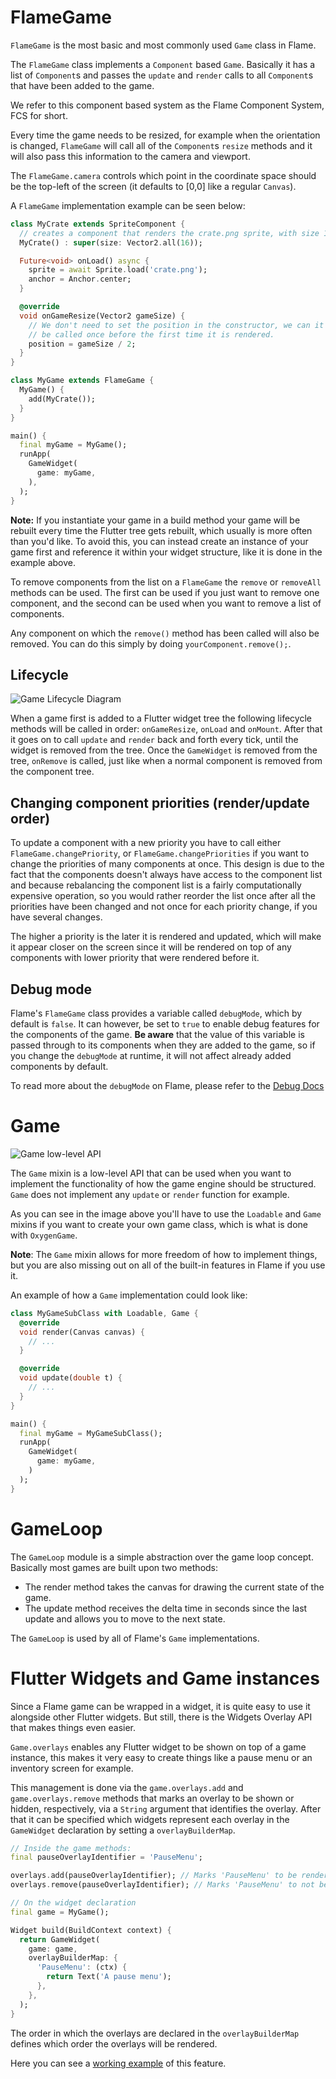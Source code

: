 # FlameGame

`FlameGame` is the most basic and most commonly used `Game` class in Flame.

The `FlameGame` class implements a `Component` based `Game`. Basically it has a list of `Component`s
and passes the `update` and `render` calls to all `Component`s that have been added to the game.

We refer to this component based system as the Flame Component System, FCS for short.

Every time the game needs to be resized, for example when the orientation is changed,
`FlameGame` will call all of the `Component`s `resize` methods and it will also pass this information
to the camera and viewport.

The `FlameGame.camera` controls which point in the coordinate space should be the top-left of the
screen (it defaults to [0,0] like a regular `Canvas`).

A `FlameGame` implementation example can be seen below:

```dart
class MyCrate extends SpriteComponent {
  // creates a component that renders the crate.png sprite, with size 16 x 16
  MyCrate() : super(size: Vector2.all(16));

  Future<void> onLoad() async {
    sprite = await Sprite.load('crate.png');
    anchor = Anchor.center;
  }

  @override
  void onGameResize(Vector2 gameSize) {
    // We don't need to set the position in the constructor, we can it directly here since it will
    // be called once before the first time it is rendered.
    position = gameSize / 2;
  }
}

class MyGame extends FlameGame {
  MyGame() {
    add(MyCrate());
  }
}

main() {
  final myGame = MyGame();
  runApp(
    GameWidget(
      game: myGame,
    ),
  );
}
```

**Note:** If you instantiate your game in a build method your game will be rebuilt every time the
 Flutter tree gets rebuilt, which usually is more often than you'd like. To avoid this, you can
 instead create an instance of your game first and reference it within your widget structure, like
 it is done in the example above.

To remove components from the list on a `FlameGame` the `remove` or `removeAll` methods can be used.
The first can be used if you just want to remove one component, and the second can be used when you
want to remove a list of components.

Any component on which the `remove()` method has been called will also be removed. You can do this
simply by doing `yourComponent.remove();`.

## Lifecycle

![Game Lifecycle Diagram](images/component_lifecycle.png)

When a game first is added to a Flutter widget tree the following lifecycle methods will be called
in order: `onGameResize`, `onLoad` and `onMount`. After that it goes on to call `update` and
`render` back and forth every tick, until the widget is removed from the tree.
Once the `GameWidget` is removed from the tree, `onRemove` is called, just like when a normal
component is removed from the component tree.

## Changing component priorities (render/update order)

To update a component with a new priority you have to call either `FlameGame.changePriority`, or
`FlameGame.changePriorities` if you want to change the priorities of many components at once.
This design is due to the fact that the components doesn't always have access to the component list and
because rebalancing the component list is a fairly computationally expensive operation, so you
would rather reorder the list once after all the priorities have been changed and not once for each
priority change, if you have several changes.

The higher a priority is the later it is rendered and updated, which will make it appear closer on
the screen since it will be rendered on top of any components with lower priority that were rendered
before it.

## Debug mode

Flame's `FlameGame` class provides a variable called `debugMode`, which by default is `false`. It can
however, be set to `true` to enable debug features for the components of the game. **Be aware** that
the value of this variable is passed through to its components when they are added to the game, so
if you change the `debugMode` at runtime, it will not affect already added components by default.

To read more about the `debugMode` on Flame, please refer to the [Debug Docs](debug.md)

# Game

![Game low-level API](images/game_mixin.png)

The `Game` mixin is a low-level API that can be used when you want to implement the functionality of
how the game engine should be structured. `Game` does not implement any `update` or
`render` function for example.

As you can see in the image above you'll have to use the `Loadable` and `Game` mixins if you want to
create your own game class, which is what is done with `OxygenGame`.

**Note**: The `Game` mixin allows for more freedom of how to implement things, but you are also
missing out on all of the built-in features in Flame if you use it.

An example of how a `Game` implementation could look like:

```dart
class MyGameSubClass with Loadable, Game {
  @override
  void render(Canvas canvas) {
    // ...
  }

  @override
  void update(double t) {
    // ...
  }
}

main() {
  final myGame = MyGameSubClass();
  runApp(
    GameWidget(
      game: myGame,
    )
  );
}
```

# GameLoop

The `GameLoop` module is a simple abstraction over the game loop concept. Basically most games are
built upon two methods:

 - The render method takes the canvas for drawing the current state of the game.
 - The update method receives the delta time in seconds since the last update and allows you to move
  to the next state.

The `GameLoop` is used by all of Flame's `Game` implementations.

# Flutter Widgets and Game instances

Since a Flame game can be wrapped in a widget, it is quite easy to use it alongside other Flutter
widgets. But still, there is the Widgets Overlay API that makes things even easier.

`Game.overlays` enables any Flutter widget to be shown on top of a game instance, this makes it very
easy to create things like a pause menu or an inventory screen for example.

This management is done via the `game.overlays.add` and `game.overlays.remove` methods that marks an
overlay to be shown or hidden, respectively, via a `String` argument that identifies the overlay.
After that it can be specified which widgets represent each overlay in the `GameWidget` declaration
by setting a `overlayBuilderMap`.

```dart
// Inside the game methods:
final pauseOverlayIdentifier = 'PauseMenu';

overlays.add(pauseOverlayIdentifier); // Marks 'PauseMenu' to be rendered.
overlays.remove(pauseOverlayIdentifier); // Marks 'PauseMenu' to not be rendered.
```

```dart
// On the widget declaration
final game = MyGame();

Widget build(BuildContext context) {
  return GameWidget(
    game: game,
    overlayBuilderMap: {
      'PauseMenu': (ctx) {
        return Text('A pause menu');
      },
    },
  );
}
```

The order in which the overlays are declared in the `overlayBuilderMap` defines which order the
overlays will be rendered.

Here you can see a
[working example](https://github.com/flame-engine/flame/tree/main/examples/lib/stories/widgets/overlay.dart)
of this feature.
